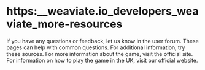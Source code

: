 # https:\_\_weaviate.io_developers_weaviate_more-resources

If you have any questions or feedback, let us know in the user forum. These pages can help with common questions. For additional information, try these sources. For more information about the game, visit the official site. For information on how to play the game in the UK, visit our official website.
